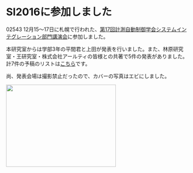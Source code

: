 # SI2016に参加しました
02543 12月15〜17日に札幌で行われた、<a href="http://www.si-sice.org/si2016/" target="_blank">第17回計測自動制御学会システムインテグレーション部門講演会</a>に参加しました。

本研究室からは学部3年の平間君と上田が発表を行いました。また、林原研究室・王研究室・株式会社アールティの皆様との共著で5件の発表がありました。計7件の予稿のリストは<a href="https://lab.ueda.asia/?page_id=324#si2016">こちら</a>です。

尚、発表会場は撮影禁止だったので、カバーの写真はエビにしました。

<a href="https://lab.ueda.asia/wp-content/uploads/2016/12/2016-12-15-18.53.30.jpg"><img src="https://lab.ueda.asia/wp-content/uploads/2016/12/2016-12-15-18.53.30-300x225.jpg" alt="" width="300" height="225" class="alignright size-medium wp-image-2547" /></a>
